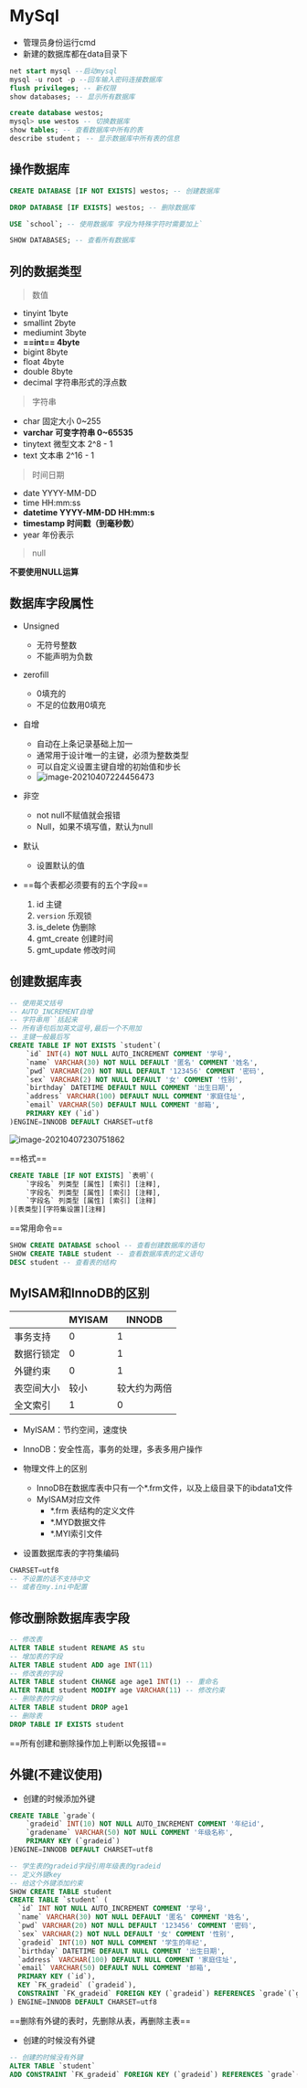 # MySql

- 管理员身份运行cmd
- 新建的数据库都在data目录下

```sql
net start mysql --启动mysql
mysql -u root -p --回车输入密码连接数据库
flush privileges; -- 新权限
show databases; -- 显示所有数据库

create database westos;
mysql> use westos -- 切换数据库
show tables; -- 查看数据库中所有的表
describe student； -- 显示数据库中所有表的信息


```

## 操作数据库

```sql
CREATE DATABASE [IF NOT EXISTS] westos; -- 创建数据库

DROP DATABASE [IF EXISTS] westos; -- 删除数据库

USE `school`; -- 使用数据库 字段为特殊字符时需要加上`

SHOW DATABASES; -- 查看所有数据库
```

## 列的数据类型

> 数值

- tinyint		    1byte
- smallint        2byte
- mediumint   3byte
- **==int==              4byte**
- bigint            8byte
- float              4byte
- double          8byte
- decimal        字符串形式的浮点数



> 字符串

- char      固定大小     0~255
- **varchar 可变字符串 0~65535**
- tinytext 微型文本     2^8 - 1
- text       文本串         2^16 - 1



> 时间日期

- date             YYYY-MM-DD
- time            HH:mm:ss
- **datetime    YYYY-MM-DD HH:mm:s**
- **timestamp 时间戳（到毫秒数）**
- year             年份表示



> null

**不要使用NULL运算**

## 数据库字段属性

- Unsigned
  - 无符号整数
  - 不能声明为负数

- zerofill
  - 0填充的
  - 不足的位数用0填充

- 自增
  - 自动在上条记录基础上加一
  - 通常用于设计唯一的主键，必须为整数类型
  - 可以自定义设置主键自增的初始值和步长
  - ![image-20210407224456473](./Mysql.assets/image-20210407224456473.png)

- 非空
  - not null不赋值就会报错
  - Null，如果不填写值，默认为null

- 默认
  - 设置默认的值

- ==每个表都必须要有的五个字段==
  1. id                  主键
  2. `version`    乐观锁
  3. is_delete      伪删除
  4. gmt_create  创建时间
  5. gmt_update 修改时间

## 创建数据库表

```sql
-- 使用英文括号
-- AUTO_INCREMENT自增
-- 字符串用``括起来
-- 所有语句后加英文逗号,最后一个不用加
-- 主键一般最后写
CREATE TABLE IF NOT EXISTS `student`(
	`id` INT(4) NOT NULL AUTO_INCREMENT COMMENT '学号',
	`name` VARCHAR(30) NOT NULL DEFAULT '匿名' COMMENT '姓名',
	`pwd` VARCHAR(20) NOT NULL DEFAULT '123456' COMMENT '密码',
	`sex` VARCHAR(2) NOT NULL DEFAULT '女' COMMENT '性别',
	`birthday` DATETIME DEFAULT NULL COMMENT '出生日期',
	`address` VARCHAR(100) DEFAULT NULL COMMENT '家庭住址',
	`email` VARCHAR(50) DEFAULT NULL COMMENT '邮箱',
	PRIMARY KEY (`id`)
)ENGINE=INNODB DEFAULT CHARSET=utf8
```

![image-20210407230751862](./Mysql.assets/image-20210407230751862.png)

==格式==

```sql
CREATE TABLE [IF NOT EXISTS] `表明`(
	`字段名` 列类型 [属性] [索引] [注释], 
    `字段名` 列类型 [属性] [索引] [注释], 
    `字段名` 列类型 [属性] [索引] [注释]
)[表类型][字符集设置][注释]
```

==常用命令==

```sql
SHOW CREATE DATABASE school -- 查看创建数据库的语句
SHOW CREATE TABLE student -- 查看数据库表的定义语句
DESC student -- 查看表的结构
```

## MyISAM和InnoDB的区别

|            | MYISAM | INNODB       |
| ---------- | ------ | ------------ |
| 事务支持   | 0      | 1            |
| 数据行锁定 | 0      | 1            |
| 外键约束   | 0      | 1            |
| 表空间大小 | 较小   | 较大约为两倍 |
| 全文索引   | 1      | 0            |

- MyISAM：节约空间，速度快
- InnoDB：安全性高，事务的处理，多表多用户操作
- 物理文件上的区别
  - InnoDB在数据库表中只有一个*.frm文件，以及上级目录下的ibdata1文件
  - MyISAM对应文件
    - *.frm 表结构的定义文件
    - *.MYD数据文件
    - *.MYI索引文件

- 设置数据库表的字符集编码

```sql
CHARSET=utf8
-- 不设置的话不支持中文
-- 或者在my.ini中配置
```

## 修改删除数据库表字段

```sql
-- 修改表
ALTER TABLE student RENAME AS stu
-- 增加表的字段
ALTER TABLE student ADD age INT(11)
-- 修改表的字段
ALTER TABLE student CHANGE age age1 INT(1) -- 重命名
ALTER TABLE student MODIFY age VARCHAR(11) -- 修改约束
-- 删除表的字段
ALTER TABLE student DROP age1
-- 删除表
DROP TABLE IF EXISTS student
```

==所有创建和删除操作加上判断以免报错==

## 外键(不建议使用)

- 创建的时候添加外键

```sql
CREATE TABLE `grade`(
	`gradeid` INT(10) NOT NULL AUTO_INCREMENT COMMENT '年纪id',
	`gradename` VARCHAR(50) NOT NULL COMMENT '年级名称',
	PRIMARY KEY (`gradeid`)
)ENGINE=INNODB DEFAULT CHARSET=utf8

-- 学生表的gradeid字段引用年级表的gradeid
-- 定义外键key
-- 给这个外键添加约束
SHOW CREATE TABLE student
CREATE TABLE `student` (
  `id` INT NOT NULL AUTO_INCREMENT COMMENT '学号',
  `name` VARCHAR(30) NOT NULL DEFAULT '匿名' COMMENT '姓名',
  `pwd` VARCHAR(20) NOT NULL DEFAULT '123456' COMMENT '密码',
  `sex` VARCHAR(2) NOT NULL DEFAULT '女' COMMENT '性别',
  `gradeid` INT(10) NOT NULL COMMENT '学生的年纪',
  `birthday` DATETIME DEFAULT NULL COMMENT '出生日期',
  `address` VARCHAR(100) DEFAULT NULL COMMENT '家庭住址',
  `email` VARCHAR(50) DEFAULT NULL COMMENT '邮箱',
  PRIMARY KEY (`id`),
  KEY `FK_gradeid` (`gradeid`),
  CONSTRAINT `FK_gradeid` FOREIGN KEY (`gradeid`) REFERENCES `grade`(`gradeid`)
) ENGINE=INNODB DEFAULT CHARSET=utf8
```

==删除有外键的表时，先删除从表，再删除主表==

- 创建的时候没有外键

```sql
-- 创建的时候没有外键
ALTER TABLE `student`
ADD CONSTRAINT `FK_gradeid` FOREIGN KEY (`gradeid`) REFERENCES `grade`(`gradeid`);
```

